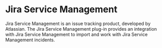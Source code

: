 
# Jira Service Management

Jira Service Management is an issue tracking product, developed by Atlassian. The Jira Service Management plug-in provides an integration with Jira Service Management to import and work with Jira Service Management incidents.
